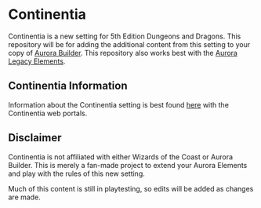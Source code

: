 # Continentia
Continentia is a new setting for 5th Edition Dungeons and Dragons. This repository will be for adding the additional content from this setting to your copy of [Aurora Builder](http://www.aurorabuilder.com). This repository also works best with the [Aurora Legacy Elements](https://github.com/AuroraLegacy/elements). 

## Continentia Information
Information about the Continentia setting is best found [here](https://docs.google.com/document/d/1fRSd-47TvDS_gQDvFfSJppK-DkxfPMa437UIoU_GxIU/edit?usp=sharing) with the Continentia web portals. 

## Disclaimer
Continentia is not affiliated with either Wizards of the Coast or Aurora Builder. This is merely a fan-made project to extend your Aurora Elements and play with the rules of this new setting. 

Much of this content is still in playtesting, so edits will be added as changes are made. 
